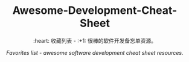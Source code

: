 <div align="center">
  <h1>Awesome-Development-Cheat-Sheet</h1>

  <p>:heart: 收藏列表 - :+1: 很棒的软件开发备忘单资源。</p>
  <p><i>Favorites list - awesome software development cheat sheet resources.</i></p>
</div>

<br />
